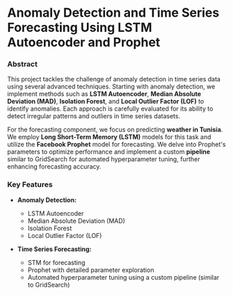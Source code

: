 # Anomaly Detection and Time Series Forecasting Using LSTM Autoencoder and Prophet
### Abstract
This project tackles the challenge of anomaly detection in time series data using several advanced techniques. Starting with anomaly detection, we implement methods such as **LSTM Autoencoder**, **Median Absolute Deviation (MAD)**, **Isolation Forest**, and **Local Outlier Factor (LOF)** to identify anomalies. Each approach is carefully evaluated for its ability to detect irregular patterns and outliers in time series datasets.

For the forecasting component, we focus on predicting **weather in Tunisia**. We employ **Long Short-Term Memory (LSTM)** models for this task and utilize the **Facebook Prophet** model for forecasting. We delve into Prophet's parameters to optimize performance and implement a custom **pipeline** similar to GridSearch for automated hyperparameter tuning, further enhancing forecasting accuracy.

### Key Features
- **Anomaly Detection:**

  - LSTM Autoencoder
  - Median Absolute Deviation (MAD)
  - Isolation Forest
  - Local Outlier Factor (LOF)
 
    
- **Time Series Forecasting:**

  - STM for forecasting
  - Prophet with detailed parameter exploration
  - Automated hyperparameter tuning using a custom pipeline (similar to GridSearch)
